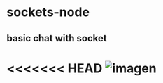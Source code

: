 # sockets-node

## basic chat with socket


<<<<<<< HEAD
![imagen](https://user-images.githubusercontent.com/7070068/113590256-ce4d2880-9608-11eb-8fc8-61384b3a5215.png)
=======

